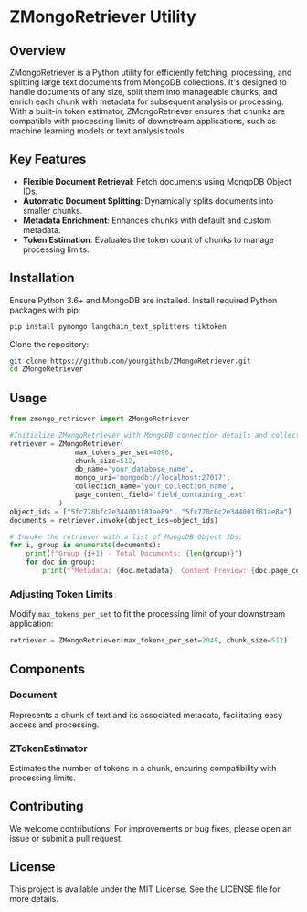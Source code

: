 # ZMongoRetriever Utility

## Overview

ZMongoRetriever is a Python utility for efficiently fetching, processing, and splitting large text documents from MongoDB collections. It's designed to handle documents of any size, split them into manageable chunks, and enrich each chunk with metadata for subsequent analysis or processing. With a built-in token estimator, ZMongoRetriever ensures that chunks are compatible with processing limits of downstream applications, such as machine learning models or text analysis tools.

## Key Features

- **Flexible Document Retrieval**: Fetch documents using MongoDB Object IDs.
- **Automatic Document Splitting**: Dynamically splits documents into smaller chunks.
- **Metadata Enrichment**: Enhances chunks with default and custom metadata.
- **Token Estimation**: Evaluates the token count of chunks to manage processing limits.

## Installation

Ensure Python 3.6+ and MongoDB are installed. Install required Python packages with pip:

```bash
pip install pymongo langchain_text_splitters tiktoken
```

Clone the repository:

```bash
git clone https://github.com/yourgithub/ZMongoRetriever.git
cd ZMongoRetriever
```

## Usage


```python
from zmongo_retriever import ZMongoRetriever

#Initialize ZMongoRetriever with MongoDB connection details and collection information:
retriever = ZMongoRetriever(
                max_tokens_per_set=4096,
                chunk_size=512,
                db_name='your_database_name',
                mongo_uri='mongodb://localhost:27017',
                collection_name='your_collection_name',
                page_content_field='field_containing_text'
            )
object_ids = ["5fc778bfc2e344001f81ae89", "5fc778c0c2e344001f81ae8a"]
documents = retriever.invoke(object_ids=object_ids)

# Invoke the retriever with a list of MongoDB Object IDs:
for i, group in enumerate(documents):
    print(f"Group {i+1} - Total Documents: {len(group)}")
    for doc in group:
        print(f"Metadata: {doc.metadata}, Content Preview: {doc.page_content[:100]}...")
```


### Adjusting Token Limits

Modify `max_tokens_per_set` to fit the processing limit of your downstream application:

```python
retriever = ZMongoRetriever(max_tokens_per_set=2048, chunk_size=512)
```

## Components

### Document

Represents a chunk of text and its associated metadata, facilitating easy access and processing.

### ZTokenEstimator

Estimates the number of tokens in a chunk, ensuring compatibility with processing limits.

## Contributing

We welcome contributions! For improvements or bug fixes, please open an issue or submit a pull request.

## License

This project is available under the MIT License. See the LICENSE file for more details.